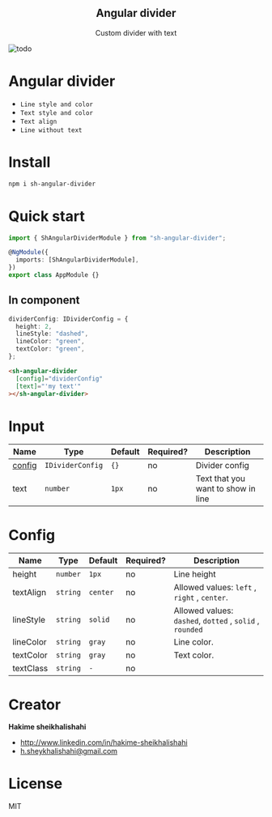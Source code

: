 <h2 align="center">Angular divider</h2>

<p align="center">
 Custom divider with text
 </p>
 
 ![todo](https://user-images.githubusercontent.com/51107856/161961369-08664e2e-238f-431f-b5cb-1fe8acce0fa1.png?raw=true "Dynamic Form Builder")
# Angular divider
- `Line style and color`
- `Text style and color`
- `Text align`
- `Line without text`
# Install

```bash
npm i sh-angular-divider
```

# Quick start

```typescript
import { ShAngularDividerModule } from "sh-angular-divider";

@NgModule({
  imports: [ShAngularDividerModule],
})
export class AppModule {}
```

## In component

```typescript
dividerConfig: IDividerConfig = {
  height: 2,
  lineStyle: "dashed",
  lineColor: "green",
  textColor: "green",
};
```

```html
<sh-angular-divider
  [config]="dividerConfig"
  [text]="'my text'"
></sh-angular-divider>
```

# Input

| Name              | Type             | Default | Required? | Description                        |
| ----------------- | ---------------- | ------- | --------- | ---------------------------------- |
| [config](#Config) | `IDividerConfig` | `{}`    | no        | Divider config                     |
| text              | `number`         | `1px`   | no        | Text that you want to show in line |

# Config

| Name      | Type     | Default  | Required? | Description                                              |
| --------- | -------- | -------- | --------- | -------------------------------------------------------- |
| height    | `number` | `1px`    | no        | Line height                                              |
| textAlign | `string` | `center` | no        | Allowed values: `left` , `right` , `center`.             |
| lineStyle | `string` | `solid`  | no        | Allowed values: `dashed`, `dotted` , `solid` , `rounded` |
| lineColor | `string` | `gray`   | no        | Line color.                                              |
| textColor | `string` | `gray`   | no        | Text color.                                              |
| textClass | `string` | `-`      | no        |                                                          |

# Creator

**Hakime sheikhalishahi**

- http://www.linkedin.com/in/hakime-sheikhalishahi
- h.sheykhalishahi@gmail.com

# License

MIT
